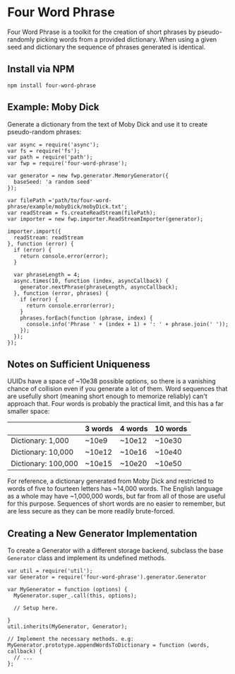 # Four Word Phrase

Four Word Phrase is a toolkit for the creation of short phrases by
pseudo-randomly picking words from a provided dictionary. When using a given
seed and dictionary the sequence of phrases generated is identical.

## Install via NPM

```
npm install four-word-phrase
```

## Example: Moby Dick

Generate a dictionary from the text of Moby Dick and use it to create
pseudo-random phrases:

```
var async = require('async');
var fs = require('fs');
var path = require('path');
var fwp = require('four-word-phrase');

var generator = new fwp.generator.MemoryGenerator({
  baseSeed: 'a random seed'
});

var filePath ='path/to/four-word-phrase/example/mobyDick/mobyDick.txt';
var readStream = fs.createReadStream(filePath);
var importer = new fwp.importer.ReadStreamImporter(generator);

importer.import({
  readStream: readStream
}, function (error) {
  if (error) {
    return console.error(error);
  }

  var phraseLength = 4;
  async.times(10, function (index, asyncCallback) {
    generator.nextPhrase(phraseLength, asyncCallback);
  }, function (error, phrases) {
    if (error) {
      return console.error(error);
    }
    phrases.forEach(function (phrase, index) {
      console.info('Phrase ' + (index + 1) + ': ' + phrase.join(' '));
    });
  });
});
```

## Notes on Sufficient Uniqueness

UUIDs have a space of ~10e38 possible options, so there is a vanishing chance of
collision even if you generate a lot of them. Word sequences that are usefully
short (meaning short enough to memorize reliably) can't approach that. Four
words is probably the practical limit, and this has a far smaller space:

|                       | 3 words | 4 words | 10 words |
| --------------------- | ------- | ------- | -------- |
| Dictionary: 1,000     | ~10e9   | ~10e12  | ~10e30   |
| Dictionary: 10,000    | ~10e12  | ~10e16  | ~10e40   |
| Dictionary: 100,000   | ~10e15  | ~10e20  | ~10e50   |

For reference, a dictionary generated from Moby Dick and restricted to words of
five to fourteen letters has ~14,000 words. The English language as a whole may
have ~1,000,000 words, but far from all of those are useful for this purpose.
Sequences of short words are no easier to remember, but are less secure as
they can be more readily brute-forced.

## Creating a New Generator Implementation

To create a Generator with a different storage backend, subclass the base
`Generator` class and implement its undefined methods.

```
var util = require('util');
var Generator = require('four-word-phrase').generator.Generator

var MyGenerator = function (options) {
  MyGenerator.super_.call(this, options);

  // Setup here.

}
util.inherits(MyGenerator, Generator);

// Implement the necessary methods. e.g:
MyGenerator.prototype.appendWordsToDictionary = function (words, callback) {
  // ...
};
```

